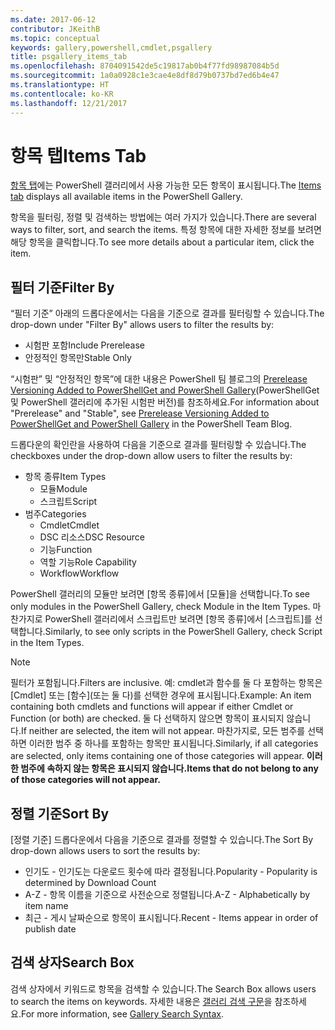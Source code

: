 ```yaml
---
ms.date: 2017-06-12
contributor: JKeithB
ms.topic: conceptual
keywords: gallery,powershell,cmdlet,psgallery
title: psgallery_items_tab
ms.openlocfilehash: 8704091542de5c19817ab0b4f77fd98987084b5d
ms.sourcegitcommit: 1a0a0928c1e3cae4e8df8d79b0737bd7ed6b4e47
ms.translationtype: HT
ms.contentlocale: ko-KR
ms.lasthandoff: 12/21/2017
---
```

# <a name="items-tab"></a><span data-ttu-id="9841d-103">항목 탭</span><span class="sxs-lookup"><span data-stu-id="9841d-103">Items Tab</span></span>

<span data-ttu-id="9841d-104">[항목 탭](https://www.powershellgallery.com/items)에는 PowerShell 갤러리에서 사용 가능한 모든 항목이 표시됩니다.</span><span class="sxs-lookup"><span data-stu-id="9841d-104">The [Items tab](https://www.powershellgallery.com/items) displays all available items in the PowerShell Gallery.</span></span>

<span data-ttu-id="9841d-105">항목을 필터링, 정렬 및 검색하는 방법에는 여러 가지가 있습니다.</span><span class="sxs-lookup"><span data-stu-id="9841d-105">There are several ways to filter, sort, and search the items.</span></span>
<span data-ttu-id="9841d-106">특정 항목에 대한 자세한 정보를 보려면 해당 항목을 클릭합니다.</span><span class="sxs-lookup"><span data-stu-id="9841d-106">To see more details about a particular item, click the item.</span></span>

## <a name="filter-by"></a><span data-ttu-id="9841d-107">필터 기준</span><span class="sxs-lookup"><span data-stu-id="9841d-107">Filter By</span></span>

<span data-ttu-id="9841d-108">“필터 기준” 아래의 드롭다운에서는 다음을 기준으로 결과를 필터링할 수 있습니다.</span><span class="sxs-lookup"><span data-stu-id="9841d-108">The drop-down under "Filter By" allows users to filter the results by:</span></span>
* <span data-ttu-id="9841d-109">시험판 포함</span><span class="sxs-lookup"><span data-stu-id="9841d-109">Include Prerelease</span></span>
* <span data-ttu-id="9841d-110">안정적인 항목만</span><span class="sxs-lookup"><span data-stu-id="9841d-110">Stable Only</span></span>

<span data-ttu-id="9841d-111">“시험판” 및 “안정적인 항목”에 대한 내용은 PowerShell 팀 블로그의 [Prerelease Versioning Added to PowerShellGet and PowerShell Gallery](https://blogs.msdn.microsoft.com/powershell/2017/12/05/prerelease-versioning-added-to-powershellget-and-powershell-gallery/)(PowerShellGet 및 PowerShell 갤러리에 추가된 시험판 버전)를 참조하세요.</span><span class="sxs-lookup"><span data-stu-id="9841d-111">For information about "Prerelease" and "Stable", see [Prerelease Versioning Added to PowerShellGet and PowerShell Gallery](https://blogs.msdn.microsoft.com/powershell/2017/12/05/prerelease-versioning-added-to-powershellget-and-powershell-gallery/) in the PowerShell Team Blog.</span></span>

<span data-ttu-id="9841d-112">드롭다운의 확인란을 사용하여 다음을 기준으로 결과를 필터링할 수 있습니다.</span><span class="sxs-lookup"><span data-stu-id="9841d-112">The checkboxes under the drop-down allow users to filter the results by:</span></span>
* <span data-ttu-id="9841d-113">항목 종류</span><span class="sxs-lookup"><span data-stu-id="9841d-113">Item Types</span></span>
  - <span data-ttu-id="9841d-114">모듈</span><span class="sxs-lookup"><span data-stu-id="9841d-114">Module</span></span>
  - <span data-ttu-id="9841d-115">스크립트</span><span class="sxs-lookup"><span data-stu-id="9841d-115">Script</span></span>
* <span data-ttu-id="9841d-116">범주</span><span class="sxs-lookup"><span data-stu-id="9841d-116">Categories</span></span>
  - <span data-ttu-id="9841d-117">Cmdlet</span><span class="sxs-lookup"><span data-stu-id="9841d-117">Cmdlet</span></span>
  - <span data-ttu-id="9841d-118">DSC 리소스</span><span class="sxs-lookup"><span data-stu-id="9841d-118">DSC Resource</span></span>
  - <span data-ttu-id="9841d-119">기능</span><span class="sxs-lookup"><span data-stu-id="9841d-119">Function</span></span>
  - <span data-ttu-id="9841d-120">역할 기능</span><span class="sxs-lookup"><span data-stu-id="9841d-120">Role Capability</span></span>
  - <span data-ttu-id="9841d-121">Workflow</span><span class="sxs-lookup"><span data-stu-id="9841d-121">Workflow</span></span>

<span data-ttu-id="9841d-122">PowerShell 갤러리의 모듈만 보려면 [항목 종류]에서 [모듈]을 선택합니다.</span><span class="sxs-lookup"><span data-stu-id="9841d-122">To see only modules in the PowerShell Gallery, check Module in the Item Types.</span></span>
<span data-ttu-id="9841d-123">마찬가지로 PowerShell 갤러리에서 스크립트만 보려면 [항목 종류]에서 [스크립트]를 선택합니다.</span><span class="sxs-lookup"><span data-stu-id="9841d-123">Similarly, to see only scripts in the PowerShell Gallery, check Script in the Item Types.</span></span>

> [!NOTE]
> <span data-ttu-id="9841d-124">필터가 포함됩니다.</span><span class="sxs-lookup"><span data-stu-id="9841d-124">Filters are inclusive.</span></span>
> <span data-ttu-id="9841d-125">예: cmdlet과 함수를 둘 다 포함하는 항목은 [Cmdlet] 또는 [함수](또는 둘 다)를 선택한 경우에 표시됩니다.</span><span class="sxs-lookup"><span data-stu-id="9841d-125">Example: An item containing both cmdlets and functions will appear if either Cmdlet or Function (or both) are checked.</span></span>
> <span data-ttu-id="9841d-126">둘 다 선택하지 않으면 항목이 표시되지 않습니다.</span><span class="sxs-lookup"><span data-stu-id="9841d-126">If neither are selected, the item will not appear.</span></span>
> <span data-ttu-id="9841d-127">마찬가지로, 모든 범주를 선택하면 이러한 범주 중 하나를 포함하는 항목만 표시됩니다.</span><span class="sxs-lookup"><span data-stu-id="9841d-127">Similarly, if all categories are selected, only items containing one of those categories will appear.</span></span>
> <span data-ttu-id="9841d-128">**이러한 범주에 속하지 않는 항목은 표시되지 않습니다.**</span><span class="sxs-lookup"><span data-stu-id="9841d-128">**Items that do not belong to any of those categories will not appear.**</span></span>

## <a name="sort-by"></a><span data-ttu-id="9841d-129">정렬 기준</span><span class="sxs-lookup"><span data-stu-id="9841d-129">Sort By</span></span>

<span data-ttu-id="9841d-130">[정렬 기준] 드롭다운에서 다음을 기준으로 결과를 정렬할 수 있습니다.</span><span class="sxs-lookup"><span data-stu-id="9841d-130">The Sort By drop-down allows users to sort the results by:</span></span>
* <span data-ttu-id="9841d-131">인기도 - 인기도는 다운로드 횟수에 따라 결정됩니다.</span><span class="sxs-lookup"><span data-stu-id="9841d-131">Popularity - Popularity is determined by Download Count</span></span>
* <span data-ttu-id="9841d-132">A-Z - 항목 이름을 기준으로 사전순으로 정렬됩니다.</span><span class="sxs-lookup"><span data-stu-id="9841d-132">A-Z - Alphabetically by item name</span></span>
* <span data-ttu-id="9841d-133">최근 - 게시 날짜순으로 항목이 표시됩니다.</span><span class="sxs-lookup"><span data-stu-id="9841d-133">Recent - Items appear in order of publish date</span></span>

## <a name="search-box"></a><span data-ttu-id="9841d-134">검색 상자</span><span class="sxs-lookup"><span data-stu-id="9841d-134">Search Box</span></span>

<span data-ttu-id="9841d-135">검색 상자에서 키워드로 항목을 검색할 수 있습니다.</span><span class="sxs-lookup"><span data-stu-id="9841d-135">The Search Box allows users to search the items on keywords.</span></span>
<span data-ttu-id="9841d-136">자세한 내용은 [갤러리 검색 구문](psgallery_search_syntax.md)을 참조하세요.</span><span class="sxs-lookup"><span data-stu-id="9841d-136">For more information, see [Gallery Search Syntax](psgallery_search_syntax.md).</span></span>
